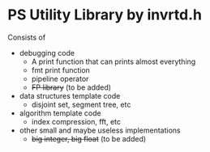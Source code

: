 # PS Utility Library by invrtd.h

Consists of

* debugging code
  * A print function that can prints almost everything
  * fmt print function
  * pipeline operator
  * ~~FP library~~ (to be added)
* data structures template code
  * disjoint set, segment tree, etc
* algorithm template code
  * index compression, fft, etc
* other small and maybe useless implementations
  * ~~big integer, big float~~ (to be added)